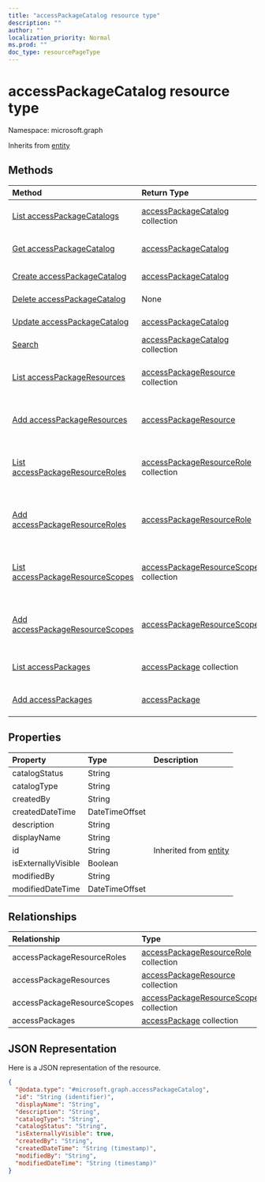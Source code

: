 ```yaml
---
title: "accessPackageCatalog resource type"
description: ""
author: ""
localization_priority: Normal
ms.prod: ""
doc_type: resourcePageType
---
```


# accessPackageCatalog resource type


Namespace: microsoft.graph




Inherits from [entity](../resources/entity.md)

## Methods
|Method|Return Type|Description|
|:---|:---|:---|
|[List accessPackageCatalogs](../api/accesspackagecatalog-list.md)|[accessPackageCatalog](../resources/accesspackagecatalog.md) collection|List properties and relationships of the [accessPackageCatalog](../resources/accesspackagecatalog.md) objects.|
|[Get accessPackageCatalog](../api/accesspackagecatalog-get.md)|[accessPackageCatalog](../resources/accesspackagecatalog.md)|Read properties and relationships of the [accessPackageCatalog](../resources/accesspackagecatalog.md) object.|
|[Create accessPackageCatalog](../api/accesspackagecatalog-post-accesspackagecatalogs.md)|[accessPackageCatalog](../resources/accesspackagecatalog.md)|Create a new [accessPackageCatalog](../resources/accesspackagecatalog.md) object.|
|[Delete accessPackageCatalog](../api/accesspackagecatalog-delete.md)|None|Deletes a [accessPackageCatalog](../resources/accesspackagecatalog.md).|
|[Update accessPackageCatalog](../api/accesspackagecatalog-update.md)|[accessPackageCatalog](../resources/accesspackagecatalog.md)|Update the properties of a [accessPackageCatalog](../resources/accesspackagecatalog.md) object.|
|[Search](../api/accesspackagecatalog-search.md)|[accessPackageCatalog](../resources/accesspackagecatalog.md) collection||
|[List accessPackageResources](../api/accesspackagecatalog-list-accesspackageresources.md)|[accessPackageResource](../resources/accesspackageresource.md) collection|Get the accessPackageResources from the accessPackageResources navigation property.|
|[Add accessPackageResources](../api/accesspackagecatalog-post-accesspackageresources.md)|[accessPackageResource](../resources/accesspackageresource.md)|Add accessPackageResources by posting to the accessPackageResources collection.|
|[List accessPackageResourceRoles](../api/accesspackagecatalog-list-accesspackageresourceroles.md)|[accessPackageResourceRole](../resources/accesspackageresourcerole.md) collection|Get the accessPackageResourceRoles from the accessPackageResourceRoles navigation property.|
|[Add accessPackageResourceRoles](../api/accesspackagecatalog-post-accesspackageresourceroles.md)|[accessPackageResourceRole](../resources/accesspackageresourcerole.md)|Add accessPackageResourceRoles by posting to the accessPackageResourceRoles collection.|
|[List accessPackageResourceScopes](../api/accesspackagecatalog-list-accesspackageresourcescopes.md)|[accessPackageResourceScope](../resources/accesspackageresourcescope.md) collection|Get the accessPackageResourceScopes from the accessPackageResourceScopes navigation property.|
|[Add accessPackageResourceScopes](../api/accesspackagecatalog-post-accesspackageresourcescopes.md)|[accessPackageResourceScope](../resources/accesspackageresourcescope.md)|Add accessPackageResourceScopes by posting to the accessPackageResourceScopes collection.|
|[List accessPackages](../api/accesspackagecatalog-list-accesspackages.md)|[accessPackage](../resources/accesspackage.md) collection|Get the accessPackages from the accessPackages navigation property.|
|[Add accessPackages](../api/accesspackagecatalog-post-accesspackages.md)|[accessPackage](../resources/accesspackage.md)|Add accessPackages by posting to the accessPackages collection.|

## Properties
|Property|Type|Description|
|:---|:---|:---|
|catalogStatus|String||
|catalogType|String||
|createdBy|String||
|createdDateTime|DateTimeOffset||
|description|String||
|displayName|String||
|id|String| Inherited from [entity](../resources/entity.md)|
|isExternallyVisible|Boolean||
|modifiedBy|String||
|modifiedDateTime|DateTimeOffset||

## Relationships
|Relationship|Type|Description|
|:---|:---|:---|
|accessPackageResourceRoles|[accessPackageResourceRole](../resources/accesspackageresourcerole.md) collection||
|accessPackageResources|[accessPackageResource](../resources/accesspackageresource.md) collection||
|accessPackageResourceScopes|[accessPackageResourceScope](../resources/accesspackageresourcescope.md) collection||
|accessPackages|[accessPackage](../resources/accesspackage.md) collection||

## JSON Representation
Here is a JSON representation of the resource.
<!-- {
  "blockType": "resource",
  "keyProperty": "id",
  "@odata.type": "microsoft.graph.accessPackageCatalog",
  "baseType": "microsoft.graph.entity",
  "openType": false
}
-->
``` json
{
  "@odata.type": "#microsoft.graph.accessPackageCatalog",
  "id": "String (identifier)",
  "displayName": "String",
  "description": "String",
  "catalogType": "String",
  "catalogStatus": "String",
  "isExternallyVisible": true,
  "createdBy": "String",
  "createdDateTime": "String (timestamp)",
  "modifiedBy": "String",
  "modifiedDateTime": "String (timestamp)"
}
```

